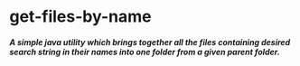 # get-files-by-name

##### A simple java utility which brings together all the files containing desired search string in their names into one folder from a given parent folder. 
